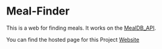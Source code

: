 # Meal-Finder
This is a web for finding meals.
It works on the [MealDB_API](https://themealdb.com/api.php).

 You can find the hosted page for this Project [Website](
https://prateek272000.github.io/Meal-Finder/Meal-Finder/index.html)
